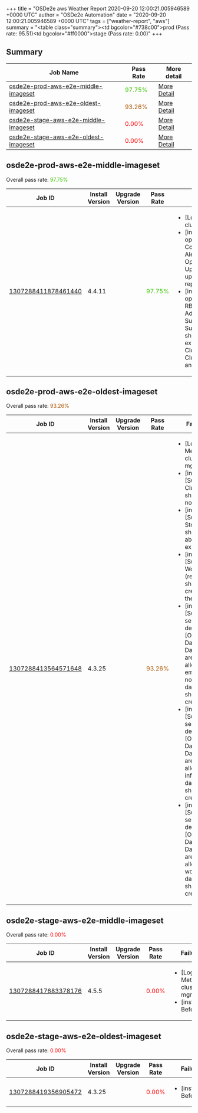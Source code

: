 +++
title = "OSDe2e aws Weather Report 2020-09-20 12:00:21.005946589 +0000 UTC"
author = "OSDe2e Automation"
date = "2020-09-20 12:00:21.005946589 +0000 UTC"
tags = ["weather-report", "aws"]
summary = "<table class=\"summary\"><tr><td bgcolor=\"#738c00\"></td><td>prod (Pass rate: 95.51)</td></tr><tr><td bgcolor=\"#ff0000\"></td><td>stage (Pass rate: 0.00)</td></tr></table>"
+++
## Summary

| Job Name | Pass Rate | More detail |
|----------|-----------|-------------|
|[osde2e-prod-aws-e2e-middle-imageset](https://prow.svc.ci.openshift.org/?job=osde2e-prod-aws-e2e-middle-imageset)| <span style="color:#3ac500;">97.75%</span>|[More Detail](#osde2e-prod-aws-e2e-middle-imageset)|
|[osde2e-prod-aws-e2e-oldest-imageset](https://prow.svc.ci.openshift.org/?job=osde2e-prod-aws-e2e-oldest-imageset)| <span style="color:#ac5300;">93.26%</span>|[More Detail](#osde2e-prod-aws-e2e-oldest-imageset)|
|[osde2e-stage-aws-e2e-middle-imageset](https://prow.svc.ci.openshift.org/?job=osde2e-stage-aws-e2e-middle-imageset)| <span style="color:#ff0000;">0.00%</span>|[More Detail](#osde2e-stage-aws-e2e-middle-imageset)|
|[osde2e-stage-aws-e2e-oldest-imageset](https://prow.svc.ci.openshift.org/?job=osde2e-stage-aws-e2e-oldest-imageset)| <span style="color:#ff0000;">0.00%</span>|[More Detail](#osde2e-stage-aws-e2e-oldest-imageset)|



## osde2e-prod-aws-e2e-middle-imageset

Overall pass rate: <span style="color:#3ac500;">97.75%</span>

| Job ID | Install Version | Upgrade Version | Pass Rate | Failures |
|--------|-----------------|-----------------|-----------|----------|
[1307288411878461440](https://prow.ci.openshift.org/view/gs/origin-ci-test/logs/osde2e-prod-aws-e2e-middle-imageset/1307288411878461440) | 4.4.11 |  | <span style="color:#3ac500;">97.75%</span>|<ul><li>[Log Metrics] cluster-mgmt-500</li><li>[install] [Suite: operators] [OSD] Configure AlertManager Operator Operator Upgrade should upgrade from the replaced version</li><li>[install] [Suite: operators] [OSD] RBAC Dedicated Admins SubjectPermission SubjectPermission should have the expected ClusterRoles, ClusterRoleBindings and RoleBindinsg</li></ul>



## osde2e-prod-aws-e2e-oldest-imageset

Overall pass rate: <span style="color:#ac5300;">93.26%</span>

| Job ID | Install Version | Upgrade Version | Pass Rate | Failures |
|--------|-----------------|-----------------|-----------|----------|
[1307288413564571648](https://prow.ci.openshift.org/view/gs/origin-ci-test/logs/osde2e-prod-aws-e2e-oldest-imageset/1307288413564571648) | 4.3.25 |  | <span style="color:#ac5300;">93.26%</span>|<ul><li>[Log Metrics] cluster-mgmt-500</li><li>[install] [Suite: e2e] Cluster state should have no alerts</li><li>[install] [Suite: e2e] Storage should be able to be expanded</li><li>[install] [Suite: e2e] Workload (redmine) should get created in the cluster</li><li>[install] [Suite: service-definition] [OSD] DaemonSets DaemonSets are not allowed empty node-label daemonset should get created</li><li>[install] [Suite: service-definition] [OSD] DaemonSets DaemonSets are not allowed infra node daemonset should get created</li><li>[install] [Suite: service-definition] [OSD] DaemonSets DaemonSets are not allowed worker node daemonset should get created</li></ul>



## osde2e-stage-aws-e2e-middle-imageset

Overall pass rate: <span style="color:#ff0000;">0.00%</span>

| Job ID | Install Version | Upgrade Version | Pass Rate | Failures |
|--------|-----------------|-----------------|-----------|----------|
[1307288417683378176](https://prow.ci.openshift.org/view/gs/origin-ci-test/logs/osde2e-stage-aws-e2e-middle-imageset/1307288417683378176) | 4.5.5 |  | <span style="color:#ff0000;">0.00%</span>|<ul><li>[Log Metrics] cluster-mgmt-500</li><li>[install] BeforeSuite</li></ul>



## osde2e-stage-aws-e2e-oldest-imageset

Overall pass rate: <span style="color:#ff0000;">0.00%</span>

| Job ID | Install Version | Upgrade Version | Pass Rate | Failures |
|--------|-----------------|-----------------|-----------|----------|
[1307288419356905472](https://prow.ci.openshift.org/view/gs/origin-ci-test/logs/osde2e-stage-aws-e2e-oldest-imageset/1307288419356905472) | 4.3.25 |  | <span style="color:#ff0000;">0.00%</span>|<ul><li>[install] BeforeSuite</li></ul>



